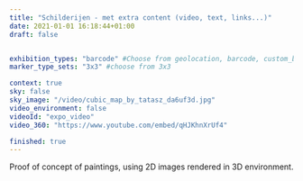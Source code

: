 ```yaml
---
title: "Schilderijen - met extra content (video, text, links...)"
date: 2021-01-01 16:18:44+01:00
draft: false


exhibition_types: "barcode" #Choose from geolocation, barcode, custom_barcode, picture
marker_type_sets: "3x3" #choose from 3x3

context: true
sky: false
sky_image: "/video/cubic_map_by_tatasz_da6uf3d.jpg"
video_environment: false
videoId: "expo_video"
video_360: "https://www.youtube.com/embed/qHJKhnXrUf4"

finished: true
---
```

Proof of concept of paintings, using 2D images rendered in 3D environment.
